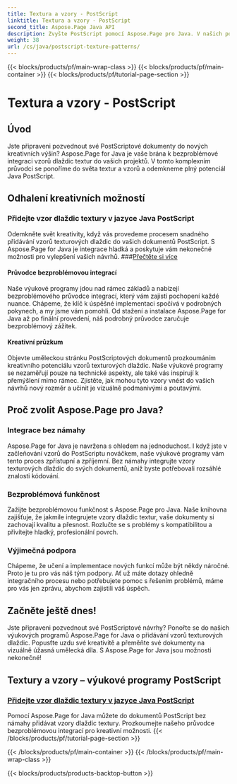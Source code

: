 ```yaml
---
title: Textura a vzory - PostScript
linktitle: Textura a vzory - PostScript
second_title: Aspose.Page Java API
description: Zvyšte PostScript pomocí Aspose.Page pro Java. V našich podrobných výukových programech jazyka Java PostScript můžete plynule přidávat vzory dlaždic textur pro kreativní možnosti.
weight: 38
url: /cs/java/postscript-texture-patterns/
---
```


{{< blocks/products/pf/main-wrap-class >}}
{{< blocks/products/pf/main-container >}}
{{< blocks/products/pf/tutorial-page-section >}}

# Textura a vzory - PostScript

## Úvod

Jste připraveni pozvednout své PostScriptové dokumenty do nových kreativních výšin? Aspose.Page for Java je vaše brána k bezproblémové integraci vzorů dlaždic textur do vašich projektů. V tomto komplexním průvodci se ponoříme do světa textur a vzorů a odemkneme plný potenciál Java PostScript.

## Odhalení kreativních možností

### Přidejte vzor dlaždic textury v jazyce Java PostScript

 Odemkněte svět kreativity, když vás provedeme procesem snadného přidávání vzorů texturových dlaždic do vašich dokumentů PostScript. S Aspose.Page for Java je integrace hladká a poskytuje vám nekonečné možnosti pro vylepšení vašich návrhů. ###[Přečtěte si více](./add-texture-tiling-pattern/)

#### Průvodce bezproblémovou integrací

Naše výukové programy jdou nad rámec základů a nabízejí bezproblémového průvodce integrací, který vám zajistí pochopení každé nuance. Chápeme, že klíč k úspěšné implementaci spočívá v podrobných pokynech, a my jsme vám pomohli. Od stažení a instalace Aspose.Page for Java až po finální provedení, náš podrobný průvodce zaručuje bezproblémový zážitek.

#### Kreativní průzkum

Objevte uměleckou stránku PostScriptových dokumentů prozkoumáním kreativního potenciálu vzorů texturových dlaždic. Naše výukové programy se nezaměřují pouze na technické aspekty, ale také vás inspirují k přemýšlení mimo rámec. Zjistěte, jak mohou tyto vzory vnést do vašich návrhů nový rozměr a učinit je vizuálně podmanivými a poutavými.

## Proč zvolit Aspose.Page pro Java?

### Integrace bez námahy

Aspose.Page for Java je navržena s ohledem na jednoduchost. I když jste v začleňování vzorů do PostScriptu nováčkem, naše výukové programy vám tento proces zpřístupní a zpříjemní. Bez námahy integrujte vzory texturových dlaždic do svých dokumentů, aniž byste potřebovali rozsáhlé znalosti kódování.

### Bezproblémová funkčnost

Zažijte bezproblémovou funkčnost s Aspose.Page pro Java. Naše knihovna zajišťuje, že jakmile integrujete vzory dlaždic textur, vaše dokumenty si zachovají kvalitu a přesnost. Rozlučte se s problémy s kompatibilitou a přivítejte hladký, profesionální povrch.

### Výjimečná podpora

Chápeme, že učení a implementace nových funkcí může být někdy náročné. Proto je tu pro vás náš tým podpory. Ať už máte dotazy ohledně integračního procesu nebo potřebujete pomoc s řešením problémů, máme pro vás jen zprávu, abychom zajistili váš úspěch.

## Začněte ještě dnes!

Jste připraveni pozvednout své PostScriptové návrhy? Ponořte se do našich výukových programů Aspose.Page for Java o přidávání vzorů texturových dlaždic. Popusťte uzdu své kreativitě a přeměňte své dokumenty na vizuálně úžasná umělecká díla. S Aspose.Page for Java jsou možnosti nekonečné!
## Textury a vzory – výukové programy PostScript
### [Přidejte vzor dlaždic textury v jazyce Java PostScript](./add-texture-tiling-pattern/)
Pomocí Aspose.Page for Java můžete do dokumentů PostScript bez námahy přidávat vzory dlaždic textury. Prozkoumejte našeho průvodce bezproblémovou integrací pro kreativní možnosti.
{{< /blocks/products/pf/tutorial-page-section >}}

{{< /blocks/products/pf/main-container >}}
{{< /blocks/products/pf/main-wrap-class >}}

{{< blocks/products/products-backtop-button >}}
